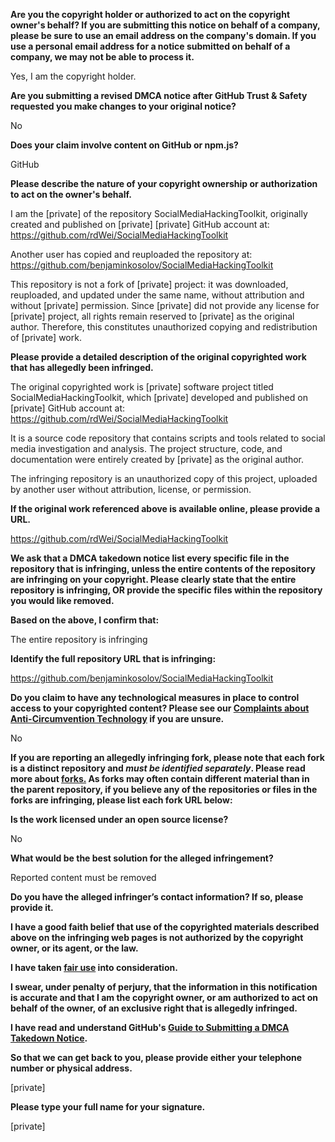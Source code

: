 **Are you the copyright holder or authorized to act on the copyright owner's behalf? If you are submitting this notice on behalf of a company, please be sure to use an email address on the company's domain. If you use a personal email address for a notice submitted on behalf of a company, we may not be able to process it.**

Yes, I am the copyright holder.

**Are you submitting a revised DMCA notice after GitHub Trust & Safety requested you make changes to your original notice?**

No

**Does your claim involve content on GitHub or npm.js?**

GitHub

**Please describe the nature of your copyright ownership or authorization to act on the owner's behalf.**

I am the [private] of the repository SocialMediaHackingToolkit, originally created and published on [private] [private] GitHub account at: https://github.com/rdWei/SocialMediaHackingToolkit

Another user has copied and reuploaded the repository at: https://github.com/benjaminkosolov/SocialMediaHackingToolkit

This repository is not a fork of [private] project: it was downloaded, reuploaded, and updated under the same name, without attribution and without [private] permission. Since [private] did not provide any license for [private] project, all rights remain reserved to [private] as the original author. Therefore, this constitutes unauthorized copying and redistribution of [private] work.

**Please provide a detailed description of the original copyrighted work that has allegedly been infringed.**

The original copyrighted work is [private] software project titled SocialMediaHackingToolkit, which [private] developed and published on [private] GitHub account at: https://github.com/rdWei/SocialMediaHackingToolkit

It is a source code repository that contains scripts and tools related to social media investigation and analysis. The project structure, code, and documentation were entirely created by [private] as the original author.

The infringing repository is an unauthorized copy of this project, uploaded by another user without attribution, license, or permission.

**If the original work referenced above is available online, please provide a URL.**

https://github.com/rdWei/SocialMediaHackingToolkit

**We ask that a DMCA takedown notice list every specific file in the repository that is infringing, unless the entire contents of the repository are infringing on your copyright. Please clearly state that the entire repository is infringing, OR provide the specific files within the repository you would like removed.**

**Based on the above, I confirm that:**

The entire repository is infringing

**Identify the full repository URL that is infringing:**

https://github.com/benjaminkosolov/SocialMediaHackingToolkit

**Do you claim to have any technological measures in place to control access to your copyrighted content? Please see our <a href="https://docs.github.com/articles/guide-to-submitting-a-dmca-takedown-notice#complaints-about-anti-circumvention-technology">Complaints about Anti-Circumvention Technology</a> if you are unsure.**

No

**If you are reporting an allegedly infringing fork, please note that each fork is a distinct repository and <i>must be identified separately</i>. Please read more about <a href="https://docs.github.com/articles/dmca-takedown-policy#b-what-about-forks-or-whats-a-fork">forks.</a> As forks may often contain different material than in the parent repository, if you believe any of the repositories or files in the forks are infringing, please list each fork URL below:**

**Is the work licensed under an open source license?**

No

**What would be the best solution for the alleged infringement?**

Reported content must be removed

**Do you have the alleged infringer’s contact information? If so, please provide it.**

**I have a good faith belief that use of the copyrighted materials described above on the infringing web pages is not authorized by the copyright owner, or its agent, or the law.**

**I have taken <a href="https://www.lumendatabase.org/topics/22">fair use</a> into consideration.**

**I swear, under penalty of perjury, that the information in this notification is accurate and that I am the copyright owner, or am authorized to act on behalf of the owner, of an exclusive right that is allegedly infringed.**

**I have read and understand GitHub's <a href="https://docs.github.com/articles/guide-to-submitting-a-dmca-takedown-notice/">Guide to Submitting a DMCA Takedown Notice</a>.**

**So that we can get back to you, please provide either your telephone number or physical address.**

[private]

**Please type your full name for your signature.**

[private]
